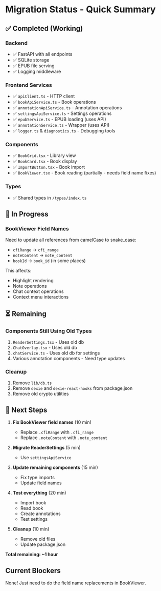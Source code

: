 # Migration Status - Quick Summary

## ✅ Completed (Working)

### Backend
- ✅ FastAPI with all endpoints
- ✅ SQLite storage
- ✅ EPUB file serving
- ✅ Logging middleware

### Frontend Services
- ✅ `apiClient.ts` - HTTP client
- ✅ `bookApiService.ts` - Book operations
- ✅ `annotationApiService.ts` - Annotation operations  
- ✅ `settingsApiService.ts` - Settings operations
- ✅ `epubService.ts` - EPUB loading (uses API)
- ✅ `annotationService.ts` - Wrapper (uses API)
- ✅ `logger.ts` & `diagnostics.ts` - Debugging tools

### Components
- ✅ `BookGrid.tsx` - Library view
- ✅ `BookCard.tsx` - Book display
- ✅ `ImportButton.tsx` - Book import
- ✅ `BookViewer.tsx` - Book reading (partially - needs field name fixes)

### Types
- ✅ Shared types in `/types/index.ts`

## 🚧 In Progress

### BookViewer Field Names
Need to update all references from camelCase to snake_case:
- `cfiRange` → `cfi_range`
- `noteContent` → `note_content`
- `bookId` → `book_id` (in some places)

This affects:
- Highlight rendering
- Note operations
- Chat context operations
- Context menu interactions

## ⏳ Remaining

### Components Still Using Old Types
1. `ReaderSettings.tsx` - Uses old db
2. `ChatOverlay.tsx` - Uses old db
3. `chatService.ts` - Uses old db for settings
4. Various annotation components - Need type updates

### Cleanup
1. Remove `lib/db.ts`
2. Remove `dexie` and `dexie-react-hooks` from package.json
3. Remove old crypto utilities

## 🎯 Next Steps

1. **Fix BookViewer field names** (10 min)
   - Replace `.cfiRange` with `.cfi_range`
   - Replace `.noteContent` with `.note_content`
   
2. **Migrate ReaderSettings** (5 min)
   - Use `settingsApiService`
   
3. **Update remaining components** (15 min)
   - Fix type imports
   - Update field names
   
4. **Test everything** (20 min)
   - Import book
   - Read book
   - Create annotations
   - Test settings

5. **Cleanup** (10 min)
   - Remove old files
   - Update package.json

**Total remaining: ~1 hour**

## Current Blockers

None! Just need to do the field name replacements in BookViewer.
